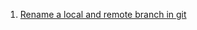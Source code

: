 1. [Rename a local and remote branch in git](https://multiplestates.wordpress.com/2015/02/05/rename-a-local-and-remote-branch-in-git/)

